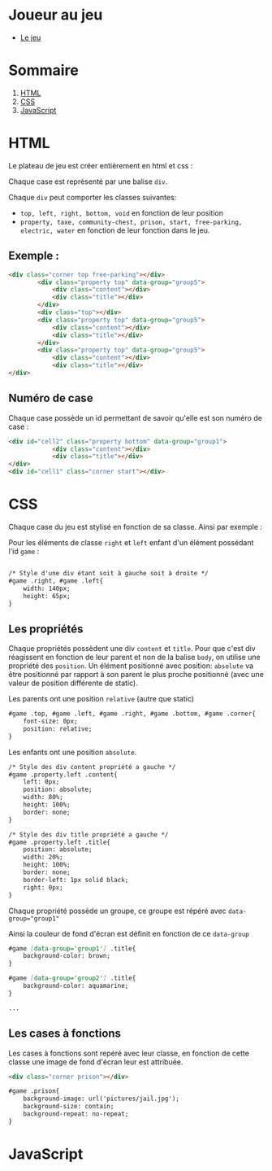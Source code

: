 # Joueur au jeu 
- [Le jeu](https://baptistebuvron.github.io/Monopoly-isn/index.html)
# Sommaire
1. [HTML](#html)
2. [CSS](#css)
3. [JavaScript](#javascript)

# HTML

Le plateau de jeu est créer entièrement en html et css : 

Chaque case est représenté par une balise `div`.

Chaque `div` peut comporter les classes suivantes:
- `top, left, right, bottom, void` en fonction de leur position
- `property, taxe, community-chest, prison, start, free-parking, electric, water` en fonction de leur fonction dans le jeu. 


## Exemple : 

```markdown
<div class="corner top free-parking"></div>
        <div class="property top" data-group="group5">
            <div class="content"></div>
            <div class="title"></div>
        </div>
        <div class="top"></div>
        <div class="property top" data-group="group5">
            <div class="content"></div>
            <div class="title"></div>
        </div>
        <div class="property top" data-group="group5">
            <div class="content"></div>
            <div class="title"></div>
</div>
```

## Numéro de case

Chaque case possède un id permettant de savoir qu'elle est son numéro de case :
```markdown
<div id="cell2" class="property bottom" data-group="group1">
            <div class="content"></div>
            <div class="title"></div>
</div>
<div id="cell1" class="corner start"></div>
```
# CSS

Chaque case du jeu est stylisé en fonction de sa classe. Ainsi par exemple : 

Pour les éléments de classe `right` et `left` enfant d'un élément possédant l'id `game` : 

```markdown

/* Style d'une div étant soit à gauche soit à droite */
#game .right, #game .left{
    width: 140px;
    height: 65px;
}

```

## Les propriétés

Chaque propriétés possèdent une div `content` et `title`.
Pour que c'est div réagissent en fonction de leur parent et non de la balise `body`, on utilise une propriété des `position`. 
Un élément positionné avec position: `absolute` va être positionné par rapport à son parent le plus proche positionné (avec une valeur de position différente de static).

Les parents ont une position `relative` (autre que static)
```markdown
#game .top, #game .left, #game .right, #game .bottom, #game .corner{
    font-size: 0px;
    position: relative;
}
```

Les enfants ont une position `absolute`.
```markdown
/* Style des div content propriété a gauche */
#game .property.left .content{
    left: 0px;
    position: absolute;
    width: 80%;
    height: 100%;
    border: none;
}

/* Style des div title propriété a gauche */
#game .property.left .title{
    position: absolute;
    width: 20%; 
    height: 100%;
    border: none;
    border-left: 1px solid black;
    right: 0px;
}
```
Chaque propriété possède un groupe, ce groupe est répéré avec `data-group="group1"`

Ainsi la couleur de fond d'écran est définit en fonction de ce `data-group`

```markdown
#game [data-group='group1'] .title{
    background-color: brown;
}

#game [data-group='group2'] .title{
    background-color: aquamarine;
}

...
```

## Les cases à fonctions

Les cases à fonctions sont repéré avec leur classe, en fonction de cette classe une image de fond d'écran leur est attribuée.

```markdown
<div class="corner prison"></div>

#game .prison{
    background-image: url('pictures/jail.jpg');
    background-size: contain;
    background-repeat: no-repeat;    
}
```
# JavaScript

